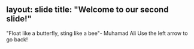 layout: slide
title: "Welcome to our second slide!"
---
"Float like a butterfly, sting like a bee"- Muhamad Ali
Use the left arrow to go back!
